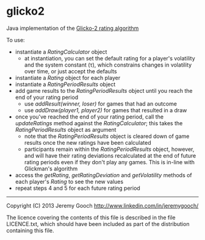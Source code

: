 glicko2
=======

Java implementation of the [Glicko-2 rating algorithm](http://www.glicko.net/glicko/glicko2.pdf/ "Example of the Glicko-2 system")

To use:
*   instantiate a _RatingCalculator_ object
    *   at instantiation, you can set the default rating for a player's volatility and the system constant (τ), which constrains changes in volatility over time, or just accept the defaults
*   instantiate a _Rating_ object for each player
*   instantiate a _RatingPeriodResults_ object
*   add game results to the _RatingPeriodResults_ object until you reach the end of your rating period
    *   use _addResult(winner, loser)_ for games that had an outcome
    *   use _addDraw(player1, player2)_ for games that resulted in a draw
*   once you've reached the end of your rating period, call the _updateRatings_ method against the _RatingCalculator_; this takes the _RatingPeriodResults_ object as argument
    *   note that the _RatingPeriodResults_ object is cleared down of game results once the new ratings have been calculated
    *   participants remain within the _RatingPeriodResults_ object, however, and will have their rating deviations recalculated at the end of future rating periods even if they don't play any games.  This is in-line with Glickman's algorithm
*   access the _getRating_, _getRatingDeviation_ and _getVolatility_ methods of each player's _Rating_ to see the new values
*   repeat steps 4 and 5 for each future rating period




___________________

Copyright (C) 2013 Jeremy Gooch <http://www.linkedin.com/in/jeremygooch/>

The licence covering the contents of this file is described in the file LICENCE.txt, which should have been included as part of the distribution containing this file.

